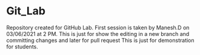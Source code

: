 # Git_Lab
Repository created for GitHub Lab.
First session is taken by Manesh.D on 03/06/2021 at 2 PM.
This is just for show the editing in a new branch and committing changes and later for pull request
This is just for demonstration for students.

